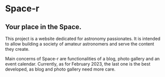 # Space-r
## Your place in the Space.

This project is a website dedicated for astronomy passionates. It is intended to allow building a society of amateur astronomers and serve the content they create.

Main concerns of Space-r are functionalities of a blog, photo gallery and an event calendar. Currently, as for February 2023, the last one is the best developed, as blog and photo gallery need more care.
